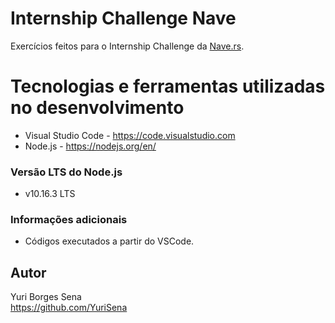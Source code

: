 # Internship Challenge Nave

Exercícios feitos para o Internship Challenge da [Nave.rs](https://nave.rs).


# Tecnologias e ferramentas utilizadas no desenvolvimento

* Visual Studio Code - https://code.visualstudio.com
* Node.js - https://nodejs.org/en/

### Versão LTS do Node.js

* v10.16.3 LTS


### Informações adicionais

* Códigos executados a partir do VSCode.

## Autor

Yuri Borges Sena  
https://github.com/YuriSena
